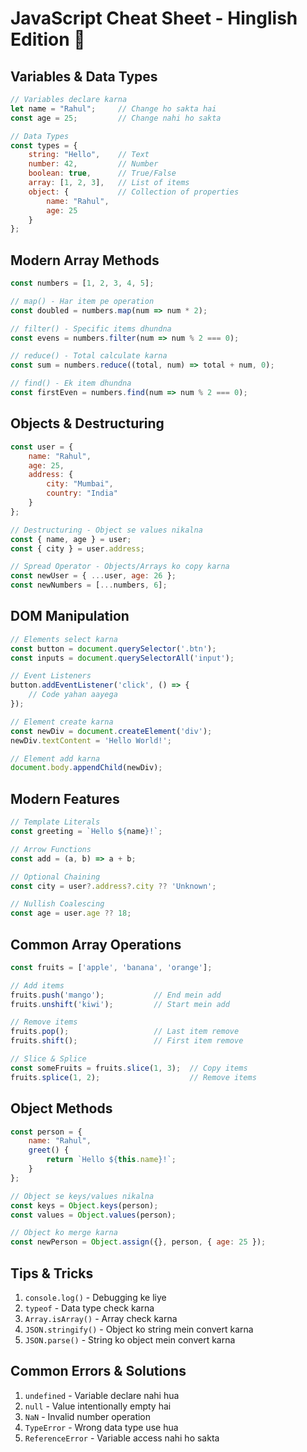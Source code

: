 # JavaScript Cheat Sheet - Hinglish Edition 🚀

## Variables & Data Types
```javascript
// Variables declare karna
let name = "Rahul";     // Change ho sakta hai
const age = 25;         // Change nahi ho sakta

// Data Types
const types = {
    string: "Hello",    // Text
    number: 42,         // Number
    boolean: true,      // True/False
    array: [1, 2, 3],   // List of items
    object: {           // Collection of properties
        name: "Rahul",
        age: 25
    }
};
```

## Modern Array Methods
```javascript
const numbers = [1, 2, 3, 4, 5];

// map() - Har item pe operation
const doubled = numbers.map(num => num * 2);

// filter() - Specific items dhundna
const evens = numbers.filter(num => num % 2 === 0);

// reduce() - Total calculate karna
const sum = numbers.reduce((total, num) => total + num, 0);

// find() - Ek item dhundna
const firstEven = numbers.find(num => num % 2 === 0);
```

## Objects & Destructuring
```javascript
const user = {
    name: "Rahul",
    age: 25,
    address: {
        city: "Mumbai",
        country: "India"
    }
};

// Destructuring - Object se values nikalna
const { name, age } = user;
const { city } = user.address;

// Spread Operator - Objects/Arrays ko copy karna
const newUser = { ...user, age: 26 };
const newNumbers = [...numbers, 6];
```

## DOM Manipulation
```javascript
// Elements select karna
const button = document.querySelector('.btn');
const inputs = document.querySelectorAll('input');

// Event Listeners
button.addEventListener('click', () => {
    // Code yahan aayega
});

// Element create karna
const newDiv = document.createElement('div');
newDiv.textContent = 'Hello World!';

// Element add karna
document.body.appendChild(newDiv);
```

## Modern Features
```javascript
// Template Literals
const greeting = `Hello ${name}!`;

// Arrow Functions
const add = (a, b) => a + b;

// Optional Chaining
const city = user?.address?.city ?? 'Unknown';

// Nullish Coalescing
const age = user.age ?? 18;
```

## Common Array Operations
```javascript
const fruits = ['apple', 'banana', 'orange'];

// Add items
fruits.push('mango');           // End mein add
fruits.unshift('kiwi');         // Start mein add

// Remove items
fruits.pop();                   // Last item remove
fruits.shift();                 // First item remove

// Slice & Splice
const someFruits = fruits.slice(1, 3);  // Copy items
fruits.splice(1, 2);                    // Remove items
```

## Object Methods
```javascript
const person = {
    name: "Rahul",
    greet() {
        return `Hello ${this.name}!`;
    }
};

// Object se keys/values nikalna
const keys = Object.keys(person);
const values = Object.values(person);

// Object ko merge karna
const newPerson = Object.assign({}, person, { age: 25 });
```

## Tips & Tricks
1. `console.log()` - Debugging ke liye
2. `typeof` - Data type check karna
3. `Array.isArray()` - Array check karna
4. `JSON.stringify()` - Object ko string mein convert karna
5. `JSON.parse()` - String ko object mein convert karna

## Common Errors & Solutions
1. `undefined` - Variable declare nahi hua
2. `null` - Value intentionally empty hai
3. `NaN` - Invalid number operation
4. `TypeError` - Wrong data type use hua
5. `ReferenceError` - Variable access nahi ho sakta 